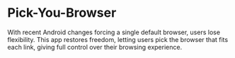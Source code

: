 # Pick-You-Browser
With recent Android changes forcing a single default browser, users lose flexibility. This app restores freedom, letting users pick the browser that fits each link, giving full control over their browsing experience.
